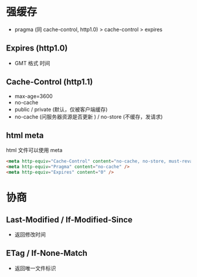 # 强缓存

- pragma (同 cache-control, http1.0) > cache-control > expires

## Expires (http1.0)

- GMT 格式 时间

## Cache-Control (http1.1)

- max-age=3600
- no-cache
- public / private (默认，仅被客户端缓存)
- no-cache (问服务器资源是否更新 ) / no-store (不缓存，发请求)

## html meta

html 文件可以使用 meta

```html
<meta http-equiv="Cache-Control" content="no-cache, no-store, must-revalidate" />
<meta http-equiv="Pragma" content="no-cache" />
<meta http-equiv="Expires" content="0" />
```

# 协商

## Last-Modified / If-Modified-Since

- 返回修改时间

## ETag / If-None-Match

- 返回唯一文件标识
